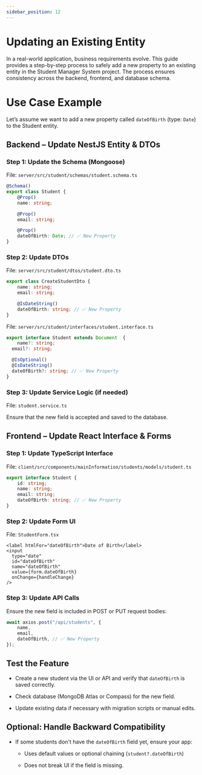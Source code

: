 ```yaml
---
sidebar_position: 12
---
```


# Updating an Existing Entity

In a real-world application, business requirements evolve. This guide provides a step-by-step process to safely add a new property to an existing entity in the Student Manager System project. The process ensures consistency across the backend, frontend, and database schema.

# Use Case Example

Let’s assume we want to add a new property called `dateOfBirth` (type: `Date`) to the Student entity.

## Backend – Update NestJS Entity & DTOs

### Step 1: Update the Schema (Mongoose)

File: `server/src/student/schemas/student.schema.ts`

```ts title=ts
@Schema()
export class Student {
    @Prop()
    name: string;

    @Prop()
    email: string;

    @Prop()
    dateOfBirth: Date; // ✅ New Property
}
```

### Step 2: Update DTOs

File: `server/src/student/dtos/student.dto.ts`

```ts title=ts
export class CreateStudentDto {
    name: string;
    email: string;

    @IsDateString()
    dateOfBirth: string; // ✅ New Property
}
```

File: `server/src/student/interfaces/student.interface.ts`

```ts title=ts
export interface Student extends Document  {
    name?: string;
  email?: string;

  @IsOptional()
  @IsDateString()
  dateOfBirth?: string; // ✅ New Property
}
```

### Step 3: Update Service Logic (if needed)

File: `student.service.ts`

Ensure that the new field is accepted and saved to the database.

## Frontend – Update React Interface & Forms

### Step 1: Update TypeScript Interface

File: `client/src/components/mainInformation/students/models/student.ts`

```ts title=ts
export interface Student {
    id: string;
    name: string;
    email: string;
    dateOfBirth: string; // ✅ New Property
}
```

### Step 2: Update Form UI

File: `StudentForm.tsx`

```tsx title=tsx
<label htmlFor="dateOfBirth">Date of Birth</label>
<input
  type="date"
  id="dateOfBirth"
  name="dateOfBirth"
  value={form.dateOfBirth}
  onChange={handleChange}
/>
```

### Step 3: Update API Calls

Ensure the new field is included in POST or PUT request bodies:

```ts title=ts
await axios.post("/api/students", {
    name,
    email,
    dateOfBirth, // ✅ New Property
});
```

## Test the Feature

-   Create a new student via the UI or API and verify that `dateOfBirth` is saved correctly.

-   Check database (MongoDB Atlas or Compass) for the new field.

-   Update existing data if necessary with migration scripts or manual edits.

## Optional: Handle Backward Compatibility

-   If some students don't have the `dateOfBirth` field yet, ensure your app:

    -   Uses default values or optional chaining (`student?.dateOfBirth`)

    -   Does not break UI if the field is missing.
